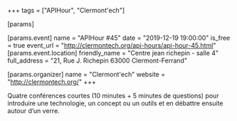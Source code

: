 +++
tags = ["APIHour", "Clermont'ech"]

[params]

[params.event]
name = "APIHour #45"
date = "2019-12-19 19:00:00"
is_free = true
event_url = "http://clermontech.org/api-hours/api-hour-45.html"
[params.event.location]
friendly_name = "Centre jean richepin - salle 4"
full_address = "21, Rue J. Richepin 63000 Clermont-Ferrand"

[params.organizer]
name = "Clermont'ech"
website = "http://clermontech.org/"
+++

Quatre conférences courtes (10 minutes + 5 minutes de questions) pour introduire une technologie, un concept ou un outils et en débattre ensuite autour d’un verre.